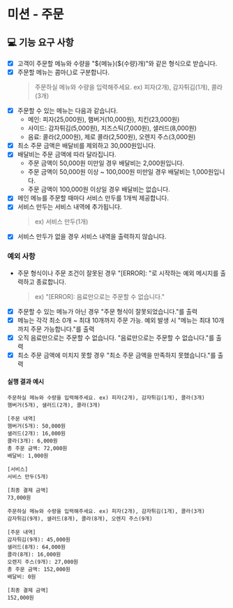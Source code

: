 # 미션 - 주문

## 💻 기능 요구 사항
- [x] 고객이 주문할 메뉴와 수량을 "\${메뉴}(${수량}개)"와 같은 형식으로 받습니다.
- [x] 주문할 메뉴는 콤마(,)로 구분합니다.
  > 주문하실 메뉴와 수량을 입력해주세요. ex) 피자(2개), 감자튀김(1개), 콜라(3개)
- [x] 주문할 수 있는 메뉴는 다음과 같습니다.
  - 메인: 피자(25,000원), 햄버거(10,000원), 치킨(23,000원)
  - 사이드: 감자튀김(5,000원), 치즈스틱(7,000원), 샐러드(8,000원)
  - 음료: 콜라(2,000원), 제로 콜라(2,500원), 오렌지 주스(3,000원)
- [x] 최소 주문 금액은 배달비를 제외하고 30,000원입니다.
- [x] 배달비는 주문 금액에 따라 달라집니다.
  - 주문 금액이 50,000원 미만일 경우 배달비는 2,000원입니다.
  - 주문 금액이 50,000원 이상 ~ 100,000원 미만일 경우 배달비는 1,000원입니다.
  - 주문 금액이 100,000원 이상일 경우 배달비는 없습니다.
- [x] 메인 메뉴를 주문할 때마다 서비스 만두를 1개씩 제공합니다.
- [x] 서비스 만두는 서비스 내역에 추가됩니다.
  > ex) 서비스 만두(1개)
- [x] 서비스 만두가 없을 경우 서비스 내역을 출력하지 않습니다.

### 예외 사항
- 주문 형식이나 주문 조건이 잘못된 경우 "[ERROR]: "로 시작하는 예외 메시지를 출력하고 종료합니다.
  > ex) "[ERROR]: 음료만으로는 주문할 수 없습니다."
- [x] 주문할 수 있는 메뉴가 아닌 경우 "주문 형식이 잘못되었습니다."를 출력
- [x] 메뉴는 각각 최소 0개 ~ 최대 10개까지 주문 가능. 예외 발생 시 "메뉴는 최대 10개까지 주문 가능합니다."를 출력
- [x] 오직 음료만으로는 주문할 수 없습니다. "음료만으로는 주문할 수 없습니다."를 출력
- [x] 최소 주문 금액에 미치지 못할 경우 "최소 주문 금액을 만족하지 못했습니다."를 출력

#### 실행 결과 예시

```
주문하실 메뉴와 수량을 입력해주세요. ex) 피자(2개), 감자튀김(1개), 콜라(3개)
햄버거(5개), 샐러드(2개), 콜라(3개)

[주문 내역]
햄버거(5개): 50,000원
샐러드(2개): 16,000원
콜라(3개): 6,000원
총 주문 금액: 72,000원
배달비: 1,000원

[서비스]
서비스 만두(5개)

[최종 결제 금액]
73,000원
```

```
주문하실 메뉴와 수량을 입력해주세요. ex) 피자(2개), 감자튀김(1개), 콜라(3개)
감자튀김(9개), 샐러드(8개), 콜라(8개), 오렌지 주스(9개)

[주문 내역]
감자튀김(9개): 45,000원
샐러드(8개): 64,000원
콜라(8개): 16,000원
오렌지 주스(9개): 27,000원
총 주문 금액: 152,000원
배달비: 0원

[최종 결제 금액]
152,000원
```
